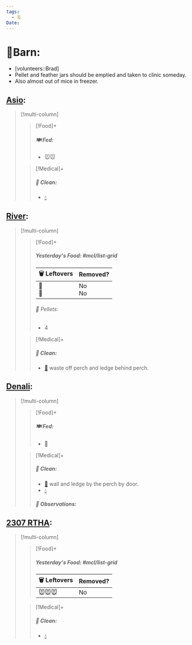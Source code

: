 ```yaml
---
tags:
  - 🗒️
Date: 
---
```


# 🏡Barn:
- [volunteers::Brad]
- Pellet and feather jars should be emptied and taken to clinic someday.
- Also almost out of mice in freezer.

## [Asio](../RARE%20Birds/Ed%20Birds/Asio.md):
> [!multi-column]
>
>> [!Food]+
>> ##### 🍽️ Fed:
>> - 🐭🐭
>
>> [!Medical]+
>>##### 🫧 Clean:
>>- [💧](../Admin/Codes/Fresh%20water.md)

## [River](../RARE%20Birds/Ed%20Birds/River.md):
> [!multi-column]
>
>> [!Food]+
>> ##### Yesterday's Food: #mcl/list-grid
>> |🗑️ Leftovers| Removed?
>> |---|---|
>>|🐥<br>🐀|No<br>No
>>
>>###### 💩 Pellets:
>>- 4
>
>> [!Medical]+
>>##### 🫧 Clean:
>>- [🧽](../Admin/Codes/Scrubbed%20cage.md) waste off perch and ledge behind perch.

## [Denali](../RARE%20Birds/Ed%20Birds/Denali.md):
> [!multi-column]
>
>> [!Food]+
>> ##### 🍽️ Fed:
>> - 🐀
>
>> [!Medical]+
>>##### 🫧 Clean:
>>- [🧽](../Admin/Codes/Scrubbed%20cage.md) wall and ledge by the perch by door. 
>>- [💧](../Admin/Codes/Fresh%20water.md)
>>
>> ##### 🔭 Observations:

## [2307 RTHA](../RARE%20Birds/2307%20RTHA.md):
> [!multi-column]
>
>> [!Food]+
>> ##### Yesterday's Food: #mcl/list-grid
>> |🗑️ Leftovers| Removed?
>> |---|---|
>>|🐭🐭🐭|No
>
>> [!Medical]+
>>##### 🫧 Clean:
>>- [💧](../Admin/Codes/Fresh%20water.md)

